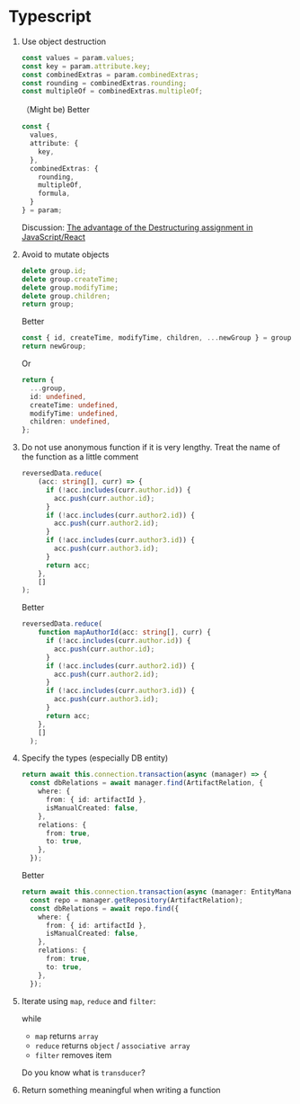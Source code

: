 # Typescript

1. Use object destruction
    ```typescript
    const values = param.values;
    const key = param.attribute.key;
    const combinedExtras = param.combinedExtras;
    const rounding = combinedExtras.rounding;
    const multipleOf = combinedExtras.multipleOf;
    ```

    （Might be) Better
    ```typescript
    const {
      values,
      attribute: {
        key,
      },
      combinedExtras: {
        rounding,
        multipleOf,
        formula,
      }
    } = param;
    ```
 
   Discussion: [The advantage of the Destructuring assignment in JavaScript/React
](https://medium.com/@valentinemaillard1/the-advantage-of-the-destructuring-assignment-in-javascript-react-d4868ad42871 "https://medium.com/@valentinemaillard1/the-advantage-of-the-destructuring-assignment-in-javascript-react-d4868ad42871")

2. Avoid to mutate objects
    ```typescript
    delete group.id;
    delete group.createTime;
    delete group.modifyTime;
    delete group.children;
    return group;
    ```

    Better
    ```typescript
    const { id, createTime, modifyTime, children, ...newGroup } = group;
    return newGroup;
    ```

    Or
    ```typescript
    return {
      ...group,
      id: undefined,
      createTime: undefined,
      modifyTime: undefined,
      children: undefined,
    };
    ```

3. Do not use anonymous function if it is very lengthy.
Treat the name of the function as a little comment
    ```typescript
    reversedData.reduce(
        (acc: string[], curr) => {
          if (!acc.includes(curr.author.id)) {
            acc.push(curr.author.id);
          }
          if (!acc.includes(curr.author2.id)) {
            acc.push(curr.author2.id);
          }
          if (!acc.includes(curr.author3.id)) {
            acc.push(curr.author3.id);
          }
          return acc;
        },
        []
    );
    ```

    Better
    ```typescript
    reversedData.reduce(
        function mapAuthorId(acc: string[], curr) {
          if (!acc.includes(curr.author.id)) {
            acc.push(curr.author.id);
          }
          if (!acc.includes(curr.author2.id)) {
            acc.push(curr.author2.id);
          }
          if (!acc.includes(curr.author3.id)) {
            acc.push(curr.author3.id);
          }
          return acc;
        },
        []
      );
    ```

4. Specify the types (especially DB entity)
    ```typescript
    return await this.connection.transaction(async (manager) => {
      const dbRelations = await manager.find(ArtifactRelation, {
        where: {
          from: { id: artifactId },
          isManualCreated: false,
        },
        relations: {
          from: true,
          to: true,
        },
      });
    ```

    Better
    ```typescript
    return await this.connection.transaction(async (manager: EntityManager) => {
      const repo = manager.getRepository(ArtifactRelation);
      const dbRelations = await repo.find({
        where: {
          from: { id: artifactId },
          isManualCreated: false,
        },
        relations: {
          from: true,
          to: true,
        },
      });
    ```

5. Iterate using `map`, `reduce` and `filter`:
  
    while
    - `map` returns `array`
    - `reduce` returns `object` / `associative array`
    - `filter` removes item

    Do you know what is `transducer`?

6. Return something meaningful when writing a function
